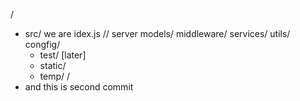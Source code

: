 / 
   - src/ we are
   idex.js // server
   models/
   middleware/
   services/
   utils/
   congfig/
       - test/ [later]
       - static/
       - temp/
/
 - and this is second commit 

